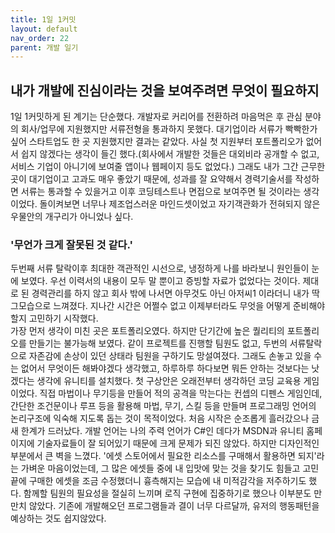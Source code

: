 ```yaml
---
title: 1일 1커밋
layout: default
nav_order: 22
parent: 개발 일기
---
```


## 내가 개발에 진심이라는 것을 보여주려면 무엇이 필요하지   
   
   
1일 1커밋하게 된 계기는 단순했다. 개발자로 커리어를 전환하려 마음먹은 후 관심 분야의 회사/업무에 지원했지만 서류전형을 통과하지 못했다. 대기업이라 서류가 빡빡한가 싶어 스타트업도 한 곳 지원했지만 결과는 같았다. 사실 첫 지원부터 포트폴리오가 없어서 쉽지 않겠다는 생각이 들긴 했다.(회사에서 개발한 것들은 대외비라 공개할 수 없고, 서비스 기업이 아니기에 보여줄 앱이나 웹페이지 등도 없었다.) 그래도 내가 그간 근무한 곳이 대기업이고 고과도 매우 좋았기 때문에, 성과를 잘 요약해서 경력기술서를 작성하면 서류는 통과할 수 있을거고 이후 코딩테스트나 면접으로 보여주면 될 것이라는 생각이었다. 돌이켜보면 너무나 제조업스러운 마인드셋이었고 자기객관화가 전혀되지 않은 우물안의 개구리가 아니었나 싶다.   
   
### '무언가 크게 잘못된 것 같다.'   
   
   
두번째 서류 탈락이후 최대한 객관적인 시선으로, 냉정하게 나를 바라보니 원인들이 눈에 보였다. 우선 이력서의 내용이 모두 말 뿐이고 증빙할 자료가 없었다는 것이다. 제대로 된 경력관리를 하지 않고 회사 밖에 나서면 아무것도 아닌 아저씨1 이라더니 내가 딱 그모습으로 느껴졌다. 지나간 시간은 어쩔수 없고 이제부터라도 무엇을 어떻게 준비해야 할지 고민하기 시작했다.   
가장 먼저 생각이 미친 곳은 포트폴리오였다. 하지만 단기간에 높은 퀄리티의 포트폴리오를 만들기는 불가능해 보였다. 같이 프로젝트를 진행할 팀원도 없고, 두번의 서류탈락으로 자존감에 손상이 있던 상태라 팀원을 구하기도 망설여졌다. 그래도 손놓고 있을 수는 없어서 무엇이든 해봐야겠다 생각했고, 하루하루 하다보면 뭐든 안하는 것보다는 낫겠다는 생각에 유니티를 설치했다. 첫 구상안은 오래전부터 생각하던 코딩 교육용 게임이었다. 직접 마법이나 무기등을 만들어 적의 공격을 막는다는 컨셉의 디펜스 게임인데, 간단한 조건문이나 루프 등을 활용해 마법, 무기, 스킬 등을 만들며 프로그래밍 언어의 논리구조에 익숙해 지도록 돕는 것이 목적이었다. 처음 시작은 순조롭게 흘러갔으나 금새 한계가 드러났다. 개발 언어는 나의 주력 언어가 C#인 데다가 MSDN과 유니티 홈페이지에 기술자료들이 잘 되어있기 때문에 크게 문제가 되진 않았다. 하지만 디자인적인 부분에서 큰 벽을 느꼈다. '에셋 스토어에서 필요한 리소스를 구매해서 활용하면 되지'라는 가벼운 마음이었는데, 그 많은 에셋들 중에 내 입맛에 맞는 것을 찾기도 힘들고 고민끝에 구매한 에셋을 조금 수정했더니 흉측해지는 모습에 내 미적감각을 저주하기도 했다. 함께할 팀원의 필요성을 절실히 느끼며 로직 구현에 집중하기로 했으나 이부분도 만만치 않았다. 기존에 개발해오던 프로그램들과 결이 너무 다르달까, 유저의 행동패턴을 예상하는 것도 쉽지않았다.
